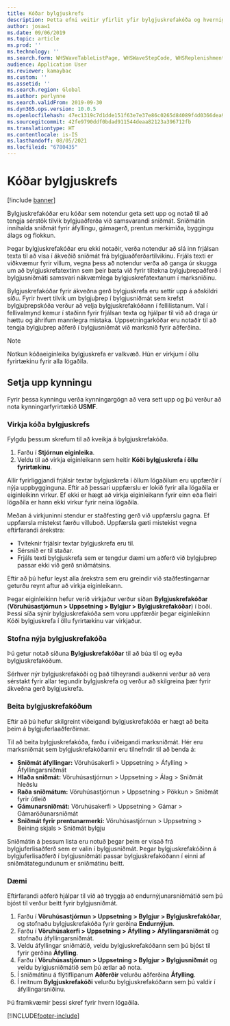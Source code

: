 ```yaml
---
title: Kóðar bylgjuskrefs
description: Þetta efni veitir yfirlit yfir bylgjuskrefakóða og hvernig þeir eru notaðir.
author: josaw1
ms.date: 09/06/2019
ms.topic: article
ms.prod: ''
ms.technology: ''
ms.search.form: WHSWaveTableListPage, WHSWaveStepCode, WHSReplenishmentTemplates, WHSWaveTemplateTable
audience: Application User
ms.reviewer: kamaybac
ms.custom: ''
ms.assetid: ''
ms.search.region: Global
ms.author: perlynne
ms.search.validFrom: 2019-09-30
ms.dyn365.ops.version: 10.0.5
ms.openlocfilehash: 47ec1319c7d1dde151f63e7e37e86c0265d84089f4d0366dea9310bda49c859d
ms.sourcegitcommit: 42fe9790ddf0bdad911544deaa82123a396712fb
ms.translationtype: HT
ms.contentlocale: is-IS
ms.lasthandoff: 08/05/2021
ms.locfileid: "6780435"
---
```

# <a name="wave-step-codes"></a>Kóðar bylgjuskrefs

[!include [banner](../includes/banner.md)]

Bylgjuskrefakóðar eru kóðar sem notendur geta sett upp og notað til að tengja sérstök tilvik bylgjuaðferða við samsvarandi sniðmát. Sniðmátin innihalda sniðmát fyrir áfyllingu, gámagerð, prentun merkimiða, byggingu álags og flokkun.

Þegar bylgjuskrefakóðar eru ekki notaðir, verða notendur að slá inn frjálsan texta til að vísa í ákveðið sniðmát frá bylgjuaðferðartilvikinu. Frjáls texti er viðkvæmur fyrir villum, vegna þess að notendur verða að ganga úr skugga um að bylgjuskrefatextinn sem þeir bæta við fyrir tiltekna bylgjuþrepaðferð í bylgjusniðmáti samsvari nákvæmlega bylgjuskrefatextanum í marksniðinu.

Bylgjuskrefakóðar fyrir ákveðna gerð bylgjuskrefa eru settir upp á aðskildri síðu. Fyrir hvert tilvik um bylgjuþrep í bylgjusniðmát sem krefst bylgjuþrepskóða verður að velja bylgjuskrefakóðann í fellilistanum. Val í fellivalmynd kemur í staðinn fyrir frjálsan texta og hjálpar til við að draga úr hættu og áhrifum mannlegra mistaka. Uppsetningarkóðar eru notaðir til að tengja bylgjuþrep aðferð í bylgjusniðmát við marksnið fyrir aðferðina.

> [!NOTE]
> Notkun kóðaeiginleika bylgjuskrefa er valkvæð. Hún er virkjum í öllu fyrirtækinu fyrir alla lögaðila.

## <a name="setup-demo"></a>Setja upp kynningu 

Fyrir þessa kynningu verða kynningargögn að vera sett upp og þú verður að nota kynningarfyrirtækið **USMF**.

### <a name="enable-wave-step-codes"></a>Virkja kóða bylgjuskrefs

Fylgdu þessum skrefum til að kveikja á bylgjuskrefakóða.

1. Farðu í **Stjórnun eiginleika**.
2. Veldu til að virkja eiginleikann sem heitir **Kóði bylgjuskrefa í öllu fyrirtækinu**.

Allir fyrirliggjandi frjálsir textar bylgjuskrefa í öllum lögaðilum eru uppfærðir í nýja uppbygginguna. Eftir að þessari uppfærslu er lokið fyrir alla lögaðila er eiginleikinn virkur. Ef ekki er hægt að virkja eiginleikann fyrir einn eða fleiri lögaðila er hann ekki virkur fyrir neina lögaðila.

Meðan á virkjuninni stendur er staðfesting gerð við uppfærslu gagna. Ef uppfærsla mistekst færðu villuboð. Uppfærsla gæti mistekist vegna eftirfarandi árekstra:

- Tvíteknir frjálsir textar bylgjuskrefa eru til.
- Sérsnið er til staðar.
- Frjáls texti bylgjuskrefa sem er tengdur dæmi um aðferð við bylgjuþrep passar ekki við gerð sniðmátsins.

Eftir að þú hefur leyst alla árekstra sem eru greindir við staðfestingarnar geturðu reynt aftur að virkja eiginleikann.

Þegar eiginleikinn hefur verið virkjaður verður síðan **Bylgjuskrefakóðar** (**Vöruhúsastjórnun \> Uppsetning \> Bylgjur \> Bylgjuskrefakóðar**) í boði. Þessi síða sýnir bylgjuskrefakóða sem voru uppfærðir þegar eiginleikinn Kóði bylgjuskrefa í öllu fyrirtækinu var virkjaður.

### <a name="create-new-wave-step-codes"></a>Stofna nýja bylgjuskrefakóða

Þú getur notað síðuna **Bylgjuskrefakóðar** til að búa til og eyða bylgjuskrefakóðum.

Sérhver nýr bylgjuskrefakóði og það tilheyrandi auðkenni verður að vera sérstakt fyrir allar tegundir bylgjuskrefa og verður að skilgreina þær fyrir ákveðna gerð bylgjuskrefa.

### <a name="apply-wave-step-codes"></a>Beita bylgjuskrefakóðum

Eftir að þú hefur skilgreint viðeigandi bylgjuskrefakóða er hægt að beita þeim á bylgjuferlaaðferðirnar.

Til að beita bylgjuskrefakóða, farðu í viðeigandi marksniðmát. Hér eru marksniðmát sem bylgjuskrefakóðarnir eru tilnefndir til að benda á:

- **Sniðmát áfyllingar:** Vöruhúsakerfi \> Uppsetning \> Áfylling \> Áfyllingarsniðmát
- **Hlaða sniðmát:** Vöruhúsastjórnun \> Uppsetning \> Álag \> Sniðmát hleðslu
- **Raða sniðmátum:** Vöruhúsastjórnun \> Uppsetning \> Pökkun \> Sniðmát fyrir útleið
- **Gámunarsniðmát:** Vöruhúsakerfi \> Uppsetning \> Gámar \> Gámaröðunarsniðmát
- **Sniðmát fyrir prentunarmerki:** Vöruhúsastjórnun \> Uppsetning \> Beining skjals \> Sniðmát bylgju

Sniðmátin á þessum lista eru notuð þegar þeim er vísað frá bylgjuferlisaðferð sem er valin í bylgjusniðmát. Þegar bylgjuskrefakóðinn á bylgjuferlisaðferð í bylgjusniðmáti passar bylgjuskrefakóðann í einni af sniðmátategundunum er sniðmátinu beitt.

### <a name="sample-scenario"></a>Dæmi

Eftirfarandi aðferð hjálpar til við að tryggja að endurnýjunarsniðmátið sem þú bjóst til verður beitt fyrir bylgjusniðmát.

1. Farðu í **Vöruhúsastjórnun \> Uppsetning \> Bylgjur \> Bylgjuskrefakóðar**, og stofnaðu bylgjuskrefakóða fyrir gerðina **Endurnýjun**.
2. Farðu í **Vöruhúsakerfi \> Uppsetning \> Áfylling \> Áfyllingarsniðmát** og stofnaðu áfyllingarsniðmát.
3. Veldu áfyllingar sniðmátið, veldu bylgjuskrefakóðann sem þú bjóst til fyrir gerðina **Áfylling**.
4. Farðu í **Vöruhúsastjórnun \> Uppsetning \> Bylgjur \> Bylgjusniðmát** og veldu bylgjusniðmátið sem þú ætlar að nota.
5. Í sniðmátinu á flýtiflipanum **Aðferðir** velurðu aðferðina **Áfylling**.
6. Í reitnum **Bylgjuskrefakóði** velurðu bylgjuskrefakóðann sem þú valdir í áfyllingarsniðinu.

Þú framkvæmir þessi skref fyrir hvern lögaðila.


[!INCLUDE[footer-include](../../includes/footer-banner.md)]